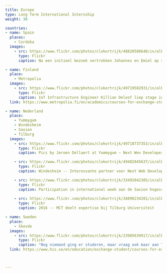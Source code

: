 ```yaml
---
title: Europe
type: Long Term International Internship
weight: 30

countries:
- name: Spain
  places:
    - Cordoba
  images:
    - src: https://www.flickr.com/photos/clokortrijk/48820588648/in/album-72157711131560993
      type: Flickr
      caption: Na een initieel bezoek vertrokken Johannes en Emiel op stage naar de universiteit in Cordoba

- name: Finland
  place: 
    - Metropolia
  images:
    - src: https://www.flickr.com/photos/clokortrijk/49719582931/in/album-72157713698788337
      type: Flickr
      caption: IoT Infrastructure Engineer Killian Deloof liep stage in Finland in 2018 bij onze partneruniversiteit Metropolia.
  link: https://www.metropolia.fi/en/academics/courses-for-exchange-studies

- name: Nederland
  place: 
    - Yummygum
    - Windesheim
    - Saxion
    - Tilburg
  images:
    - src: https://www.flickr.com/photos/clokortrijk/49718737353/in/album-72157713695945206
      type: Flickr
      caption: Pics by Jeroen Dellaert at Yummygum – Next Wev Developer (2018)

    - src: https://www.flickr.com/photos/clokortrijk/49482845637/in/album-72157712954781112
      type: Flickr
      caption: Windesheim -- Interessante partner voor Next Web Developers en AI Engineers

    - src: https://www.flickr.com/photos/clokortrijk/33492042385/in/album-72157678151114973
      type: Flickr
      caption: Participation in international week aan de Saxion hogeschool
    
    - src: https://www.flickr.com/photos/clokortrijk/26898234201/in/album-72157665849034874
      type: Flickr
      caption: 2016 -- MCT deelt expertise bij Tilburg Universiteit

- name: Sweden
  place: 
    - Skovde
  images:
    - src: https://www.flickr.com/photos/clokortrijk/23985639917/in/album-72157661291145037
      type: Flickr
      caption: "Nog niemand ging er studeren, maar vraag ook maar aan Tom Decavele die er was in 2019: de mogelijkheden voor IoT infrastructure engineers zijn mooi!"
  link: https://www.his.se/en/education/exchange-student/courses-for-exchange-students/



---
```

